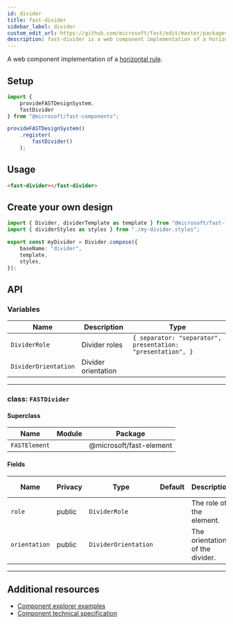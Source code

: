 ```yaml
---
id: divider
title: fast-divider
sidebar_label: divider
custom_edit_url: https://github.com/microsoft/fast/edit/master/packages/web-components/fast-foundation/src/divider/README.md
description: fast-divider is a web component implementation of a horizontal rule.
---
```


A web component implementation of a [horizontal rule](https://developer.mozilla.org/en-US/docs/Web/HTML/Element/hr).

## Setup

```ts
import {
    provideFASTDesignSystem,
    fastDivider
} from "@microsoft/fast-components";

provideFASTDesignSystem()
    .register(
        fastDivider()
    );
```

## Usage

```html live
<fast-divider></fast-divider>
```

##  Create your own design

```ts
import { Divider, dividerTemplate as template } from "@microsoft/fast-foundation";
import { dividerStyles as styles } from "./my-divider.styles";

export const myDivider = Divider.compose({
    baseName: "divider",
    template,
    styles,
});
```

## API



### Variables

| Name                 | Description         | Type                                                        |
| -------------------- | ------------------- | ----------------------------------------------------------- |
| `DividerRole`        | Divider roles       | `{ separator: "separator", presentation: "presentation", }` |
| `DividerOrientation` | Divider orientation |                                                             |

<hr/>



### class: `FASTDivider`

#### Superclass

| Name          | Module | Package                 |
| ------------- | ------ | ----------------------- |
| `FASTElement` |        | @microsoft/fast-element |

#### Fields

| Name          | Privacy | Type                 | Default | Description                     | Inherited From |
| ------------- | ------- | -------------------- | ------- | ------------------------------- | -------------- |
| `role`        | public  | `DividerRole`        |         | The role of the element.        |                |
| `orientation` | public  | `DividerOrientation` |         | The orientation of the divider. |                |

<hr/>


## Additional resources

* [Component explorer examples](https://explore.fast.design/components/fast-divider)
* [Component technical specification](https://github.com/microsoft/fast/blob/master/packages/web-components/fast-foundation/src/divider/divider.spec.md)